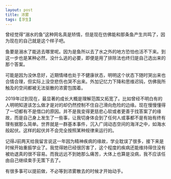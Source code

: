 ```yaml
---
layout: post
title: 浓雾
tags: [浮生]
---
```


曾经觉得“溺水的鱼”这种网名真是矫情，但是现在仿佛能和那条鱼产生共鸣了，因为现在的自己就是这个样子吧。

鱼要是溺水了能逃去哪里呢。因为是鱼所以去了水之外的地方恐怕也活不下来。到这一步也是某种必然，没什么逃的必要，即便是用了排除法也终归是自己选出来的那个答案。

可能是因为没休息好，近期情绪也处于不健康状态，明明这个状态下随时哭出来也合情合理，但实际上没空悲伤也哭不出来。外加记忆力下降和思维迟钝，仿佛我所触及的空间都被无法驱散的浓雾包围着。

2019年过到现在，最显著的成长大概是理解范围又拓宽了。比如曾经不明白有的人明明知道该怎么做才是对的却仍然控制不住自己滑向危险的边缘。现在慢慢懂得了一切都有不是借口的原因。并不是我变得更慈悲心软或者更善于找答案了的缘故，而是自己身上发生了一些事，让我切身体会到了任何人或事都不是有始有终有理有据那么简单。世界就是一群基本事件，沉入广阔动态空间的海洋之中，如海水般起伏。这样的起伏并不会完全按照某种规律来运行的。

记得J前两天给我留言说这一年因为精神疾病的缘故，学业耽误了很多，接下来是时候开始重振学业了。我觉得她已经很厉害了，这个程度的疾病还能维持得住没有被劝退真的很不容易。而我远远不到她那么痛苦，大体上也算是没病，我不应该任由自己继续束手无策下去了。

有很多事可以提前做，不必等到浓雾散去的时候才开始动手。

